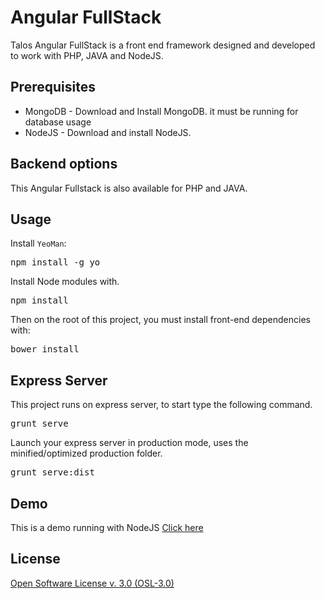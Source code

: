 <h1>Angular FullStack</h1>
<p>Talos Angular FullStack is a front end framework designed and developed to work with PHP, JAVA and NodeJS.</p>
<h2>Prerequisites</h2>
<ul>
    <li>MongoDB - Download and Install MongoDB. it must be running for database usage</li>
    <li>NodeJS - Download and install NodeJS.</li>
</ul>
<h2>Backend options</h2>
<p>This Angular Fullstack is also available for PHP and JAVA.</p>
<h2>Usage</h2>
<p>Install <code>YeoMan</code>:</p>
<pre>npm install -g yo</pre>
<p>Install Node modules with.</p>
<pre>npm install</pre>
<p>Then on the root of this project, you must install front-end dependencies with:</p>
<pre>bower install</pre>
<h2>Express Server</h2>
<p>This project runs on express server, to start type the following command.</p>
<pre>grunt serve</pre>
<p>Launch your express server in production mode, uses the minified/optimized production folder.</p>
<pre>grunt serve:dist</pre>
<h2>Demo</h2>
<p>This is a demo running with NodeJS <a href="">Click here</a></p>
<h2>License</h2>
<a href="http://opensource.org/licenses/OSL-3.0">Open Software License v. 3.0 (OSL-3.0)</a>